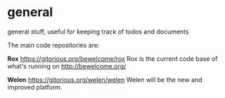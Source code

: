 general
=======

general stuff, useful for keeping track of todos and documents


The main code repositories are:

**Rox**
https://gitorious.org/bewelcome/rox
Rox is the current code base of what's running on http://bewelcome.org/

**Welen** 
https://gitorious.org/welen/welen
Welen will be the new and improved platform.
